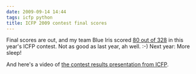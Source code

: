 ```yaml
---
date: 2009-09-14 14:44
tags: icfp python
title: ICFP 2009 contest final scores
---
```


Final scores are out, and my team Blue Iris scored [80 out of
328](http://icfpcontest.org/scoreboard.php) in this year's ICFP contest. Not
as good as last year, ah well. :-) Next year: More sleep!

And here's a video of [the contest results presentation from
ICFP](http://www.vimeo.com/6613815).


